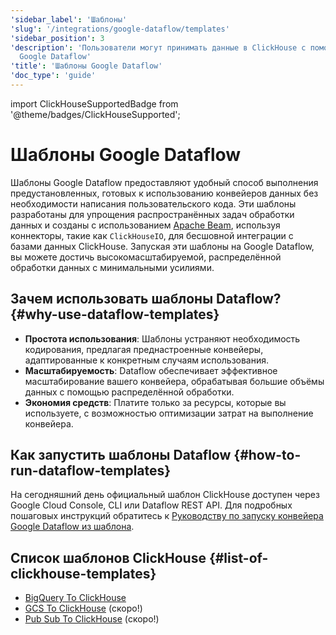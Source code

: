 ```yaml
---
'sidebar_label': 'Шаблоны'
'slug': '/integrations/google-dataflow/templates'
'sidebar_position': 3
'description': 'Пользователи могут принимать данные в ClickHouse с помощью Шаблонов
  Google Dataflow'
'title': 'Шаблоны Google Dataflow'
'doc_type': 'guide'
---
```


import ClickHouseSupportedBadge from '@theme/badges/ClickHouseSupported';


# Шаблоны Google Dataflow

<ClickHouseSupportedBadge/>

Шаблоны Google Dataflow предоставляют удобный способ выполнения предустановленных, готовых к использованию конвейеров данных без необходимости написания пользовательского кода. Эти шаблоны разработаны для упрощения распространённых задач обработки данных и созданы с использованием [Apache Beam](https://beam.apache.org/), используя коннекторы, такие как `ClickHouseIO`, для бесшовной интеграции с базами данных ClickHouse. Запуская эти шаблоны на Google Dataflow, вы можете достичь высокомасштабируемой, распределённой обработки данных с минимальными усилиями.

## Зачем использовать шаблоны Dataflow? {#why-use-dataflow-templates}

- **Простота использования**: Шаблоны устраняют необходимость кодирования, предлагая преднастроенные конвейеры, адаптированные к конкретным случаям использования.
- **Масштабируемость**: Dataflow обеспечивает эффективное масштабирование вашего конвейера, обрабатывая большие объёмы данных с помощью распределённой обработки.
- **Экономия средств**: Платите только за ресурсы, которые вы используете, с возможностью оптимизации затрат на выполнение конвейера.

## Как запустить шаблоны Dataflow {#how-to-run-dataflow-templates}

На сегодняшний день официальный шаблон ClickHouse доступен через Google Cloud Console, CLI или Dataflow REST API. Для подробных пошаговых инструкций обратитесь к [Руководству по запуску конвейера Google Dataflow из шаблона](https://cloud.google.com/dataflow/docs/templates/provided-templates).

## Список шаблонов ClickHouse {#list-of-clickhouse-templates}
* [BigQuery To ClickHouse](./templates/bigquery-to-clickhouse)
* [GCS To ClickHouse](https://github.com/ClickHouse/DataflowTemplates/issues/3) (скоро!)
* [Pub Sub To ClickHouse](https://github.com/ClickHouse/DataflowTemplates/issues/4) (скоро!)
